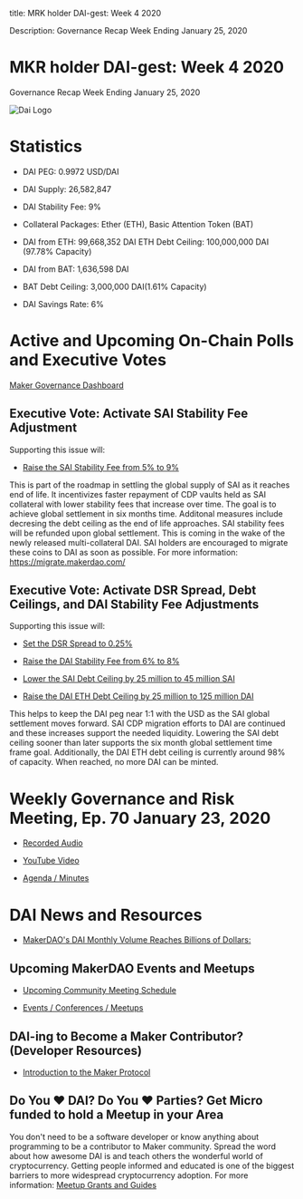 title: MRK holder DAI-gest: Week 4 2020

Description:  Governance Recap Week Ending January 25, 2020

# MKR holder DAI-gest: Week 4 2020
Governance Recap Week Ending January 25, 2020

![Dai Logo](https://cdn-images-1.medium.com/max/800/1*6OgIwfhyTKd_MRRvQ1E0Vw.png)

# Statistics

* DAI PEG: 0.9972 USD/DAI

* DAI Supply: 26,582,847

* DAI
Stability Fee: 9%

* Collateral Packages: Ether (ETH), Basic Attention Token (BAT)

* DAI from ETH: 99,668,352 DAI
ETH Debt Ceiling: 100,000,000 DAI (97.78% Capacity)

* DAI from BAT: 1,636,598 DAI

* BAT Debt Ceiling: 3,000,000 DAI(1.61% Capacity)

* DAI Savings Rate: 6%

# Active and Upcoming On-Chain Polls and Executive Votes

[Maker Governance Dashboard](https://medium.com/r/?url=https%3A%2F%2Fvote.makerdao.com%2F)

## Executive Vote: Activate SAI Stability Fee Adjustment

Supporting this issue will:

* [Raise the SAI Stability Fee from 5% to 9%](https://medium.com/r/?url=https%3A%2F%2Fvote.makerdao.com%2Fpolling-proposal%2Fqmzhc5fcvv2jhqmgbugd6zy1mh6pffapdz7o6uqebgltjt)

This is part of the roadmap in settling the global supply of SAI as it reaches end of life. It incentivizes faster repayment of CDP vaults held as SAI collateral with lower stability fees that increase over time. The goal is to achieve global settlement in six months time. Additonal measures include decresing the debt ceiling as the end of life approaches. SAI stability fees will be refunded upon global settlement. This is coming in the wake of the newly released multi-collateral DAI. SAI holders are encouraged to migrate these coins to DAI as soon as possible. For more information: https://migrate.makerdao.com/

## Executive Vote: Activate DSR Spread, Debt Ceilings, and DAI Stability Fee Adjustments

Supporting this issue will: 

* [Set the DSR Spread to 0.25%](https://medium.com/r/?url=https%3A%2F%2Fvote.makerdao.com%2Fpolling-proposal%2Fqmayqxkr2avyqdvqqq2xudjmuiw3rr5tnsuhmpwm1jnfx4)

* [Raise the DAI Stability Fee from 6% to 8%](https://medium.com/r/?url=https%3A%2F%2Fvote.makerdao.com%2Fpolling-proposal%2Fqmzhc5fcvv2jhqmgbugd6zy1mh6pffapdz7o6uqebgltjt)

* [Lower the SAI Debt Ceiling by 25 million to 45 million SAI](https://medium.com/r/?url=https%3A%2F%2Fvote.makerdao.com%2Fpolling-proposal%2Fqmwspnkrb8tbvbmehmwrsjadexv9zbezxjqfjcstrd8jfc)

* [Raise the DAI ETH Debt Ceiling by 25 million to 125 million DAI](https://medium.com/r/?url=https%3A%2F%2Fvote.makerdao.com%2Fpolling-proposal%2Fqmwspnkrb8tbvbmehmwrsjadexv9zbezxjqfjcstrd8jfc)

This helps to keep the DAI peg near 1:1 with the USD as the SAI global settlement moves forward. SAI CDP migration efforts to DAI are continued and these increases support the needed liquidity. Lowering the SAI debt ceiling sooner than later supports the six month global settlement time frame goal. Additionally, the DAI ETH debt ceiling is currently around 98% of capacity. When reached, no more DAI can be minted.

# Weekly Governance and Risk Meeting, Ep. 70 January 23, 2020

* [Recorded Audio](https://soundcloud.com/makerdao/ep-70-governance-and-risk-meeting)

* [YouTube Video](https://youtu.be/KsFYnwywJVY)

* [Agenda / Minutes](https://medium.com/r/?url=https%3A%2F%2Fforum.makerdao.com%2Ft%2Fagenda-discussion-scientific-governance-and-risk-thursday-january-23-9am-pst-5-00-pm-utc%2F1165)

# DAI News and Resources

* [MakerDAO's DAI Monthly Volume Reaches Billions of Dollars:](https://medium.com/r/?url=https%3A%2F%2Fbitcoinist.com%2Fmakerdaos-dai-monthly-volume-reaches-billions-of-dollars%2F)

## Upcoming MakerDAO Events and Meetups

* [Upcoming Community Meeting Schedule](https://medium.com/r/?url=https%3A%2F%2Fcalendar.google.com%2Fcalendar%2Fembed%3Fsrc%3Dmakerdao.com_3efhm2ghipksegl009ktniomdk%2540group.calendar.google.com%26ctz%3DAmerica%252FLos_Angeles)

* [Events / Conferences / Meetups](https://medium.com/r/?url=https%3A%2F%2Fmakerdao.com%2Fen%2Fevents)

## DAI-ing to Become a Maker Contributor? (Developer Resources)

* [Introduction to the Maker Protocol](https://medium.com/r/?url=https%3A%2F%2Fdocs.makerdao.com%2F)

## Do You ❤ DAI? Do You ❤ Parties? Get Micro funded to hold a Meetup in your Area

You don't need to be a software developer or know anything about programming to be a contributor to Maker community. Spread the word about how awesome DAI is and teach others the wonderful world of cryptocurrency. Getting people informed and educated is one of the biggest barriers to more widespread cryptocurrency adoption. For more information: [Meetup Grants and Guides](https://medium.com/r/?url=https%3A%2F%2Fcommunity-development.makerdao.com%2Fmeetups)
